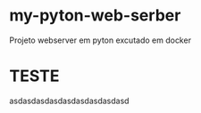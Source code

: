 # my-pyton-web-serber
Projeto webserver em pyton excutado em docker 

# TESTE
asdasdasdasdasdasdasdasdasd
